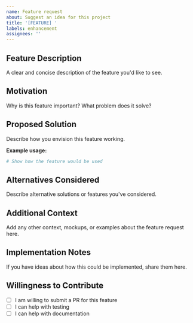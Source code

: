 ```yaml
---
name: Feature request
about: Suggest an idea for this project
title: '[FEATURE] '
labels: enhancement
assignees: ''
---
```


## Feature Description

A clear and concise description of the feature you'd like to see.

## Motivation

Why is this feature important? What problem does it solve?

## Proposed Solution

Describe how you envision this feature working.

**Example usage:**

```python
# Show how the feature would be used
```

## Alternatives Considered

Describe alternative solutions or features you've considered.

## Additional Context

Add any other context, mockups, or examples about the feature request here.

## Implementation Notes

If you have ideas about how this could be implemented, share them here.

## Willingness to Contribute

- [ ] I am willing to submit a PR for this feature
- [ ] I can help with testing
- [ ] I can help with documentation
